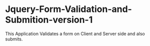 # Jquery-Form-Validation-and-Submition-version-1
This Application Validates a form on Client and Server side  and also submits. 
